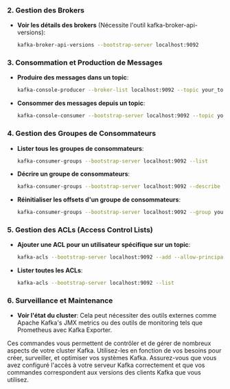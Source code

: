 ### 2. **Gestion des Brokers**
- **Voir les détails des brokers** (Nécessite l'outil kafka-broker-api-versions):
  ```bash
  kafka-broker-api-versions --bootstrap-server localhost:9092
  ```

### 3. **Consommation et Production de Messages**
- **Produire des messages dans un topic**:
  ```bash
  kafka-console-producer --broker-list localhost:9092 --topic your_topic
  ```
  
- **Consommer des messages depuis un topic**:
  ```bash
  kafka-console-consumer --bootstrap-server localhost:9092 --topic your_topic --from-beginning
  ```

### 4. **Gestion des Groupes de Consommateurs**
- **Lister tous les groupes de consommateurs**:
  ```bash
  kafka-consumer-groups --bootstrap-server localhost:9092 --list
  ```
  
- **Décrire un groupe de consommateurs**:
  ```bash
  kafka-consumer-groups --bootstrap-server localhost:9092 --describe --group your_group
  ```

- **Réinitialiser les offsets d'un groupe de consommateurs**:
  ```bash
  kafka-consumer-groups --bootstrap-server localhost:9092 --group your_group --reset-offsets --to-earliest --execute --topic your_topic
  ```

### 5. **Gestion des ACLs (Access Control Lists)**
- **Ajouter une ACL pour un utilisateur spécifique sur un topic**:
  ```bash
  kafka-acls --bootstrap-server localhost:9092 --add --allow-principal User:your_user --operation Read --topic your_topic
  ```

- **Lister toutes les ACLs**:
  ```bash
  kafka-acls --bootstrap-server localhost:9092 --list
  ```

### 6. **Surveillance et Maintenance**
- **Voir l'état du cluster**:
  Cela peut nécessiter des outils externes comme Apache Kafka's JMX metrics ou des outils de monitoring tels que Prometheus avec Kafka Exporter.

Ces commandes vous permettent de contrôler et de gérer de nombreux aspects de votre cluster Kafka. Utilisez-les en fonction de vos besoins pour créer, surveiller, et optimiser vos systèmes Kafka. Assurez-vous que vous avez configuré l'accès à votre serveur Kafka correctement et que vos commandes correspondent aux versions des clients Kafka que vous utilisez.